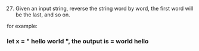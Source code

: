 27. Given an input string, reverse the string word by word, the first word will be the last, and so on.

for example:

### let x = " hello world ", the output is = world hello
